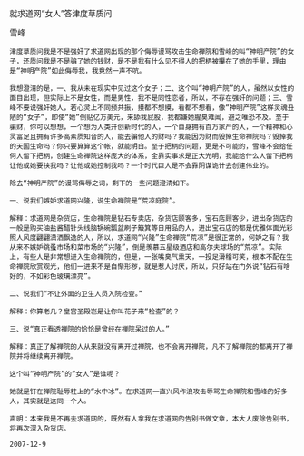 就求道网“女人”答津度草质问

雪峰


    津度草质问我是不是强奸了求道网出现的那个侮辱谩骂攻击生命禅院和雪峰的叫“神明产院”的女子，还质问我是不是骗了她的钱财，是不是我有什么见不得人的把柄被攥在了她的手里，理由是“神明产院”如此侮辱我，我竟然一声不吭。

    我想澄清的是，一、我从未在现实中见过这个女子；二、这个叫“神明产院”的人，虽然以女性的面目出现，但实际上不是女性，而是男性，我不是同性恋者，所以，不存在强奸的问题；三、雪峰不要说强奸她人，若心灵上不同频共振，摸都不想摸，看都不想看，像“神明产院”这样灵魂丑陋的“女子”，即使“她”倒贴亿万美元，来舔我屁股，我都嫌她腥臭难闻，避之唯恐不及。至于骗财，你可以想想，一个想为人类开创新时代的人，一个自身拥有百万家产的人，一个精神和心灵富足且拥有许多高素质知音的人，能去骗他人的财吗？我能因为财而毁掉生命禅院吗？毁掉我的天国生命吗？你只要算算这个帐，就能明白。至于把柄的问题，更是不可能的，雪峰不会给任何人留下把柄，创建生命禅院这样庞大的体系，全靠实事求是正大光明，我能给什么人留下把柄让他或她要挟我吗？让他或她控制我吗？一个时代巨人是不会靠阴谋诡计去创建伟业的。

    除去“神明产院”的谩骂侮辱之词，剩下的一些问题澄清如下。

    一、说我们嫉妒求道网兴隆，说生命禅院是“荒凉庭院”。

    解释：求道网是杂货店，生命禅院是钻石专卖店，杂货店顾客多，宝石店顾客少，进出杂货店的一般是购买油盐酱醋针头线脑锅碗瓢盆刷子簸箕等日用品的人，进出宝石店的都是优雅体面光彩照人风度翩翩潇洒飘逸的人，所以，求道网“兴隆”生命禅院“荒凉”是很正常的，何妒之有？我从来不嫉妒跳蚤市场和菜市场的“兴隆”，倒是羡慕五星级酒店和高尔夫球场的“荒凉”。实际上，有些人是非常想进入生命禅院的，但是，一张嘴臭气熏天，一投足滑稽可笑，根本不配在生命禅院欣赏观光，他们一进来不是自惭形秽，就是惹人讨厌，所以，只好站在门外说“钻石有啥好的，不如彩色玻璃漂亮”。

    二、说我们“不让外面的卫生人员入院检查。”

    解释：你算老几？皇宫圣殿岂是让你叫花子来“检查”的？

    三、说“真正看透禅院的恰恰是曾经在禅院呆过的人。”

    解释：真正了解禅院的人从来就没有离开过禅院，也不会离开禅院，凡不了解禅院的都离开了禅院并将继续离开禅院。

    这个叫“神明产院”的“女人”是谁呢？

    她就是钉在禅院耻辱柱上的“水中冰”。在求道网一直兴风作浪攻击辱骂生命禅院和雪峰的好多人，其实就是这同一个人。

    声明：本来我是不再去求道网的，既然有人拿我在求道网的告别书做文章，本大人废除告别书，将再次深入杂货店。

    2007-12-9



